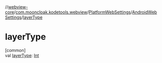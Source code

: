 //[webview-core](../../../../index.md)/[com.mooncloak.kodetools.webview](../../index.md)/[PlatformWebSettings](../index.md)/[AndroidWebSettings](index.md)/[layerType](layer-type.md)

# layerType

[common]\
val [layerType](layer-type.md): [Int](https://kotlinlang.org/api/latest/jvm/stdlib/kotlin/-int/index.html)
